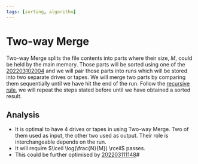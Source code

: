 ```yaml
---
tags: [sorting, algorithm]
---
```


# Two-way Merge

Two-way Merge splits the file contents into parts where their size, $M$, could
be held by the main memory. Those parts will be sorted using one of the
[202203102004](202203102004.md) and we will pair those parts into runs which will be stored
into two separate drives or tapes. We will merge two parts by comparing them
sequentially until we have hit the end of the run. Follow the
[recursive rule](202202151731.md), we will repeat the steps stated before until we
have obtained a sorted result.

## Analysis

- It is optimal to have 4 drives or tapes in using Two-way Merge. Two of them
  used as input, the other two used as output. Their role is interchangeable
  depends on the run.
- It will require $\lceil \log(\frac{N}{M}) \rceil$ passes.
- This could be further optimised by [202203111148](202203111148.md)#
